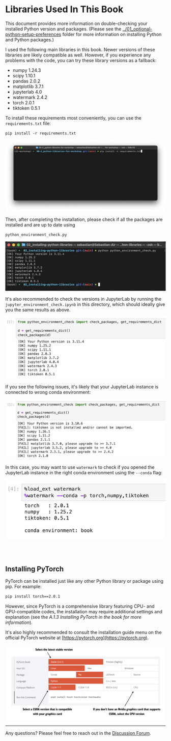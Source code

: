 # Libraries Used In This Book

This document provides more information on double-checking your installed Python version and packages. (Please see the [../01_optional-python-setup-preferences](../01_optional-python-setup-preferences) folder for more information on installing Python and Python packages.)

I used the following main libraries in this book. Newer versions of these libraries are likely compatible as well. However, if you experience any problems with the code, you can try these library versions as a fallback:

-  numpy  1.24.3
-  scipy 1.10.1
-  pandas  2.0.2
-  matplotlib  3.7.1
-  jupyterlab  4.0
-  watermark  2.4.2
-  torch  2.0.1
-  tiktoken  0.5.1

To install these requirements most conveniently, you can use the `requirements.txt` file:

```
pip install -r requirements.txt
```

![install-requirements](figures/install-requirements.png)

Then, after completing the installation, please check if all the packages are installed and are up to date using

```
python_environment_check.py
```

![check_1](figures/check_1.jpg)

It's also recommended to check the versions in JupyterLab by running the `jupyter_environment_check.ipynb` in this directory, which should ideally give you the same results as above.

![check_1](figures/check_2.jpg)

If you see the following issues, it's likely that your JupyterLab instance is connected to wrong conda environment:

![jupyter-issues](figures/jupyter-issues.jpg)


In this case, you may want to use `watermark` to check if you opened the JupyterLab instance in the right conda environment using the `--conda` flag:

![watermark](figures/watermark.jpg)



<br>
<br>


## Installing PyTorch

PyTorch can be installed just like any other Python library or package using pip. For example:

```bash
pip install torch==2.0.1
```

However, since PyTorch is a comprehensive library featuring CPU- and GPU-compatible codes, the installation may require additional settings and explanation (see the *A.1.3 Installing PyTorch in the book for more information*).

It's also highly recommended to consult the installation guide menu on the official PyTorch website at [https://pytorch.org](https://pytorch.org).

<img src="figures/pytorch-installer.jpg" width="600px">



---




Any questions? Please feel free to reach out in the [Discussion Forum](https://github.com/rasbt/LLMs-from-scratch/discussions).
